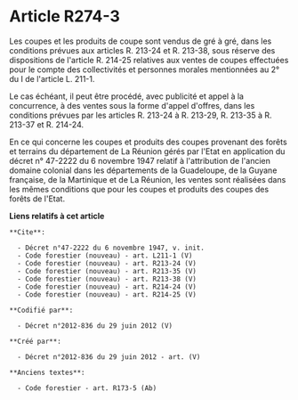 # Article R274-3

Les coupes et les produits de coupe sont vendus de gré à gré, dans les conditions prévues aux articles R. 213-24 et R.
213-38, sous réserve des dispositions de l'article R. 214-25 relatives aux ventes de coupes effectuées pour le compte des
collectivités et personnes morales mentionnées au 2° du I de l'article L. 211-1.

Le cas échéant, il peut être procédé, avec publicité et appel à la concurrence, à des ventes sous la forme d'appel d'offres,
dans les conditions prévues par les articles R. 213-24 à R. 213-29, R. 213-35 à R. 213-37 et R. 214-24.

En ce qui concerne les coupes et produits des coupes provenant des forêts et terrains du département de La Réunion gérés par
l'Etat en application du décret n° 47-2222 du 6 novembre 1947 relatif à l'attribution de l'ancien domaine colonial dans les
départements de la Guadeloupe, de la Guyane française, de la Martinique et de La Réunion, les ventes sont réalisées dans les
mêmes conditions que pour les coupes et produits des coupes des forêts de l'Etat.

**Liens relatifs à cet article**

	**Cite**:

	  - Décret n°47-2222 du 6 novembre 1947, v. init.
	  - Code forestier (nouveau) - art. L211-1 (V)
	  - Code forestier (nouveau) - art. R213-24 (V)
	  - Code forestier (nouveau) - art. R213-35 (V)
	  - Code forestier (nouveau) - art. R213-38 (V)
	  - Code forestier (nouveau) - art. R214-24 (V)
	  - Code forestier (nouveau) - art. R214-25 (V)

	**Codifié par**:

	  - Décret n°2012-836 du 29 juin 2012 (V)

	**Créé par**:

	  - Décret n°2012-836 du 29 juin 2012 - art. (V)

	**Anciens textes**:

	  - Code forestier - art. R173-5 (Ab)

